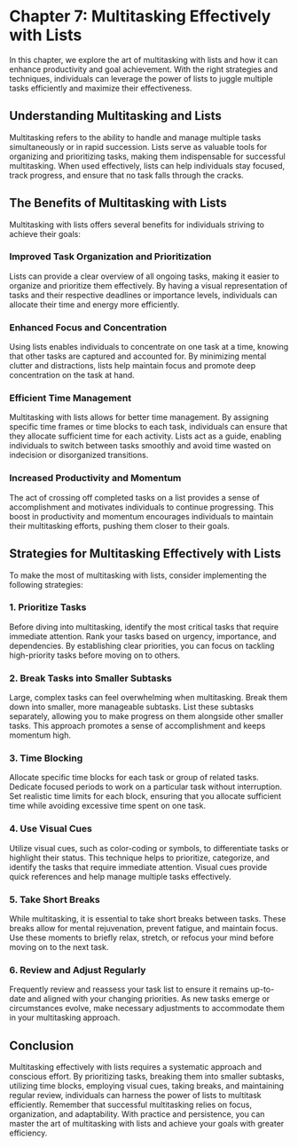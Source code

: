 Chapter 7: Multitasking Effectively with Lists
==============================================

In this chapter, we explore the art of multitasking with lists and how it can enhance productivity and goal achievement. With the right strategies and techniques, individuals can leverage the power of lists to juggle multiple tasks efficiently and maximize their effectiveness.

Understanding Multitasking and Lists
------------------------------------

Multitasking refers to the ability to handle and manage multiple tasks simultaneously or in rapid succession. Lists serve as valuable tools for organizing and prioritizing tasks, making them indispensable for successful multitasking. When used effectively, lists can help individuals stay focused, track progress, and ensure that no task falls through the cracks.

The Benefits of Multitasking with Lists
---------------------------------------

Multitasking with lists offers several benefits for individuals striving to achieve their goals:

### Improved Task Organization and Prioritization

Lists can provide a clear overview of all ongoing tasks, making it easier to organize and prioritize them effectively. By having a visual representation of tasks and their respective deadlines or importance levels, individuals can allocate their time and energy more efficiently.

### Enhanced Focus and Concentration

Using lists enables individuals to concentrate on one task at a time, knowing that other tasks are captured and accounted for. By minimizing mental clutter and distractions, lists help maintain focus and promote deep concentration on the task at hand.

### Efficient Time Management

Multitasking with lists allows for better time management. By assigning specific time frames or time blocks to each task, individuals can ensure that they allocate sufficient time for each activity. Lists act as a guide, enabling individuals to switch between tasks smoothly and avoid time wasted on indecision or disorganized transitions.

### Increased Productivity and Momentum

The act of crossing off completed tasks on a list provides a sense of accomplishment and motivates individuals to continue progressing. This boost in productivity and momentum encourages individuals to maintain their multitasking efforts, pushing them closer to their goals.

Strategies for Multitasking Effectively with Lists
--------------------------------------------------

To make the most of multitasking with lists, consider implementing the following strategies:

### 1. Prioritize Tasks

Before diving into multitasking, identify the most critical tasks that require immediate attention. Rank your tasks based on urgency, importance, and dependencies. By establishing clear priorities, you can focus on tackling high-priority tasks before moving on to others.

### 2. Break Tasks into Smaller Subtasks

Large, complex tasks can feel overwhelming when multitasking. Break them down into smaller, more manageable subtasks. List these subtasks separately, allowing you to make progress on them alongside other smaller tasks. This approach promotes a sense of accomplishment and keeps momentum high.

### 3. Time Blocking

Allocate specific time blocks for each task or group of related tasks. Dedicate focused periods to work on a particular task without interruption. Set realistic time limits for each block, ensuring that you allocate sufficient time while avoiding excessive time spent on one task.

### 4. Use Visual Cues

Utilize visual cues, such as color-coding or symbols, to differentiate tasks or highlight their status. This technique helps to prioritize, categorize, and identify the tasks that require immediate attention. Visual cues provide quick references and help manage multiple tasks effectively.

### 5. Take Short Breaks

While multitasking, it is essential to take short breaks between tasks. These breaks allow for mental rejuvenation, prevent fatigue, and maintain focus. Use these moments to briefly relax, stretch, or refocus your mind before moving on to the next task.

### 6. Review and Adjust Regularly

Frequently review and reassess your task list to ensure it remains up-to-date and aligned with your changing priorities. As new tasks emerge or circumstances evolve, make necessary adjustments to accommodate them in your multitasking approach.

Conclusion
----------

Multitasking effectively with lists requires a systematic approach and conscious effort. By prioritizing tasks, breaking them into smaller subtasks, utilizing time blocks, employing visual cues, taking breaks, and maintaining regular review, individuals can harness the power of lists to multitask efficiently. Remember that successful multitasking relies on focus, organization, and adaptability. With practice and persistence, you can master the art of multitasking with lists and achieve your goals with greater efficiency.
